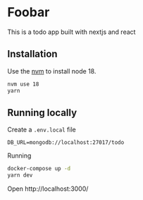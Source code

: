 # Foobar

This is a todo app built with nextjs and react

## Installation

Use the [nvm](https://github.com/nvm-sh/nvm) to install node 18.

```bash
nvm use 18
yarn
```

## Running locally

Create a `.env.local` file
```
DB_URL=mongodb://localhost:27017/todo
```

Running
```bash
docker-compose up -d
yarn dev
```
Open http://localhost:3000/
